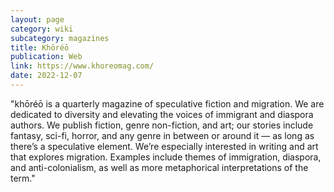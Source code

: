 ```yaml
---
layout: page
category: wiki
subcategory: magazines
title: Khōréō
publication: Web
link: https://www.khoreomag.com/
date: 2022-12-07
---
```


"khōréō is a quarterly magazine of speculative fiction and migration. We are dedicated to diversity and elevating the voices of immigrant and diaspora authors. We publish fiction, genre non-fiction, and art; our stories include fantasy, sci-fi, horror, and any genre in between or around it — as long as there’s a speculative element. We’re especially interested in writing and art that explores migration. Examples include themes of immigration, diaspora, and anti-colonialism, as well as more metaphorical interpretations of the term."
